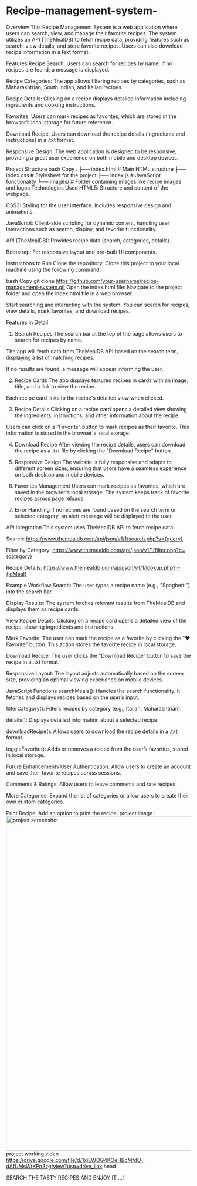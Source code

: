 # Recipe-management-system-
Overview
This Recipe Management System is a web application where users can search, view, and manage their favorite recipes. The system utilizes an API (TheMealDB) to fetch recipe data, providing features such as search, view details, and store favorite recipes. Users can also download recipe information in a text format.

Features
Recipe Search: Users can search for recipes by name. If no recipes are found, a message is displayed.

Recipe Categories: The app allows filtering recipes by categories, such as Maharashtrian, South Indian, and Italian recipes.

Recipe Details: Clicking on a recipe displays detailed information including ingredients and cooking instructions.

Favorites: Users can mark recipes as favorites, which are stored in the browser’s local storage for future reference.

Download Recipe: Users can download the recipe details (ingredients and instructions) in a .txt format.

Responsive Design: The web application is designed to be responsive, providing a great user experience on both mobile and desktop devices.

Project Structure
bash
Copy
.
├── index.html          # Main HTML structure
├── index.css           # Stylesheet for the project
├── index.js            # JavaScript functionality
└── images/             # Folder containing images like recipe images and logos
Technologies Used
HTML5: Structure and content of the webpage.

CSS3: Styling for the user interface. Includes responsive design and animations.

JavaScript: Client-side scripting for dynamic content, handling user interactions such as search, display, and favorite functionality.

API (TheMealDB): Provides recipe data (search, categories, details).

Bootstrap: For responsive layout and pre-built UI components.

Instructions to Run
Clone the repository:
Clone this project to your local machine using the following command:

bash
Copy
git clone https://github.com/your-username/recipe-management-system.git
Open the index.html file:
Navigate to the project folder and open the index.html file in a web browser.

Start searching and interacting with the system:
You can search for recipes, view details, mark favorites, and download recipes.

Features in Detail
1. Search Recipes
The search bar at the top of the page allows users to search for recipes by name.

The app will fetch data from TheMealDB API based on the search term, displaying a list of matching recipes.

If no results are found, a message will appear informing the user.

2. Recipe Cards
The app displays featured recipes in cards with an image, title, and a link to view the recipe.

Each recipe card links to the recipe's detailed view when clicked.

3. Recipe Details
Clicking on a recipe card opens a detailed view showing the ingredients, instructions, and other information about the recipe.

Users can click on a "Favorite" button to mark recipes as their favorite. This information is stored in the browser's local storage.

4. Download Recipe
After viewing the recipe details, users can download the recipe as a .txt file by clicking the "Download Recipe" button.

5. Responsive Design
The website is fully responsive and adapts to different screen sizes, ensuring that users have a seamless experience on both desktop and mobile devices.

6. Favorites Management
Users can mark recipes as favorites, which are saved in the browser's local storage. The system keeps track of favorite recipes across page reloads.

7. Error Handling
If no recipes are found based on the search term or selected category, an alert message will be displayed to the user.

API Integration
This system uses TheMealDB API to fetch recipe data:

Search: https://www.themealdb.com/api/json/v1/1/search.php?s={query}

Filter by Category: https://www.themealdb.com/api/json/v1/1/filter.php?c={category}

Recipe Details: https://www.themealdb.com/api/json/v1/1/lookup.php?i={idMeal}

Example Workflow
Search: The user types a recipe name (e.g., "Spaghetti") into the search bar.

Display Results: The system fetches relevant results from TheMealDB and displays them as recipe cards.

View Recipe Details: Clicking on a recipe card opens a detailed view of the recipe, showing ingredients and instructions.

Mark Favorite: The user can mark the recipe as a favorite by clicking the "❤️ Favorite" button. This action stores the favorite recipe in local storage.

Download Recipe: The user clicks the "Download Recipe" button to save the recipe in a .txt format.

Responsive Layout: The layout adjusts automatically based on the screen size, providing an optimal viewing experience on mobile devices.

JavaScript Functions
searchMeals(): Handles the search functionality. It fetches and displays recipes based on the user’s input.

filterCategory(): Filters recipes by category (e.g., Italian, Maharashtrian).

details(): Displays detailed information about a selected recipe.

downloadRecipe(): Allows users to download the recipe details in a .txt format.

toggleFavorite(): Adds or removes a recipe from the user’s favorites, stored in local storage.

Future Enhancements
User Authentication: Allow users to create an account and save their favorite recipes across sessions.

Comments & Ratings: Allow users to leave comments and rate recipes.

More Categories: Expand the list of categories or allow users to create their own custom categories.

Print Recipe: Add an option to print the recipe.
project image : 
<img width="912" alt="project screenshot " src="https://github.com/user-attachments/assets/268d4d8b-ba05-41f7-84bb-eff932b41085" />
project working video 
https://drive.google.com/file/d/1xiEWOG4KOeHBcMfdO-dAfUMsWtKPn3zg/view?usp=drive_link    head




SEARCH THE TASTY RECIPES AND ENJOY IT ...!
